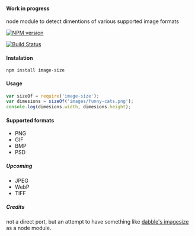 #### Work in progress
node module to detect dimentions of various supported image formats

[![NPM version](https://badge.fury.io/js/image-size.png)](https://npmjs.org/package/image-size)

[![Build Status](https://travis-ci.org/netroy/image-size.png?branch=master)](https://travis-ci.org/netroy/image-size)

#### Instalation

`npm install image-size`

#### Usage

```javascript
var sizeOf = require('image-size');
var dimesions = sizeOf('images/funny-cats.png');
console.log(dimesions.width, dimesions.height);
```

#### Supported formats
* PNG
* GIF
* BMP
* PSD

##### Upcoming
* JPEG
* WebP
* TIFF

##### Credits
not a direct port, but an attempt to have something like
[dabble's imagesize](https://github.com/dabble/imagesize/blob/master/lib/image_size.rb) as a node module.
